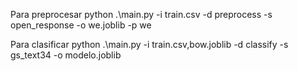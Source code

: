 
Para preprocesar
python .\main.py -i train.csv -d preprocess -s open_response -o we.joblib -p we

Para clasificar
python .\main.py -i train.csv,bow.joblib -d classify -s gs_text34 -o modelo.joblib